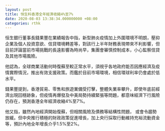 ```yaml
---
layout: post
title: 恒生料香港全年經濟收縮4%至7%
date: 2020-08-03 13:38:34.000000000 +08:00
categories: rthk
---
```


恒生銀行董事長錢果豐在業績報告中指，新型肺炎疫情加上外圍環境不明朗，壓抑企業及個人投資意欲、信貸環境轉差等，對該行上半年財務表現帶來不利影響，但目前評論當前市場挑戰的長遠影響為時尚早，集團會審慎控制成本，小心監察信貸及其他市場風險。

他認為，全球商業活動何時復蘇至較正常水平，須視乎各地政府能否因應經濟及疫情實際情況，推出有效支援政策。而鑑於目前市場環境，相信環球利率仍會處於低水平。
 
錢果豐提到，香港貿易、零售和旅遊業備受打擊，整體失業率攀升，即使年底前經濟出現回穩跡象，但疫情再爆發及中美局勢持續緊張等問題，都意味經濟下行風險仍存在，預測香港全年經濟收縮4%至7%。 

他又指，雖然內地經濟開始復蘇，但相關風險及債務等結構性問題， 或會令趨勢放緩。但中央推行積極的財政政策促進增長，加上央行採取行動維持充裕流動資金等，預計內地全年增長介乎1.5%至2%。
